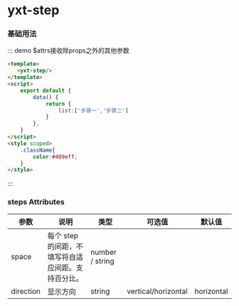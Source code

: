 # yxt-step


### 基础用法
::: demo  $attrs接收除props之外的其他参数
```html
<template>
   <yxt-step/>
</template>
<script>
    export default {
        data() {
            return {
                list:['步骤一','步骤二']
            }
        },
    }
</script>
<style scoped>
    .className{
        color:#409eff;
    }
</style>
```
:::

### steps Attributes

| 参数      | 说明    | 类型     |可选值   |  默认值 
|----------|-------- |---------- |--------|---------
| space   | 每个 step 的间距，不填写将自适应间距。支持百分比。  | number / string  
|direction |显示方向|string|vertical/horizontal|horizontal
